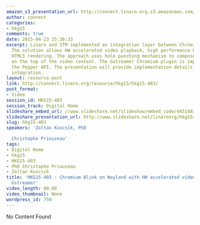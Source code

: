 ```yaml
---
amazon_s3_presentation_url: http://connect.linaro.org.s3.amazonaws.com/hkg15/Videos/02-12-Thursday/HKG15-403.pdf
author: connect
categories:
- hkg15
comments: true
date: 2015-04-23 15:36:33
excerpt: Linaro and STM implemented an integration layer between Chromium and Wayland/Gstreamer.
  The solution allows HW accelerated video playback, high performance GPU accelerated
  HTML5 rendering. The approach uses hole punching mechanism to compose the UI layer
  on the top of the video content. The Gstreamer Chromium plugin is implemented trough
  the Pepper API. The presentation will provide implementation details on the Wayland/Chromium/Gstreamer
  integration.
layout: resource-post
link: http://connect.linaro.org/resource/hkg15/hkg15-403/
post_format:
- Video
session_id: HKG15-403
session_track: Digital Home
slideshare_embed_url: //www.slideshare.net/slideshow/embed_code/44514830
slideshare_presentation_url: http://www.slideshare.net/linaroorg/hkg15403-chromium-blink-on-wayland-with-hw-accelerated-video-playback-using-gstreamer
slug: hkg15-403
speakers: 'Zoltan Kuscsik, PhD

  Christophe Priouzeau'
tags:
- Digital Home
- hkg15
- HKG15-403
- PhD Christophe Priouzeau
- Zoltan Kuscsik
title: 'HKG15-403 : Chromium Blink on Wayland with HW accelerated video playback using
  Gstreamer'
video_length: 00:00
video_thumbnail: None
wordpress_id: 750
---
```


No Content Found
